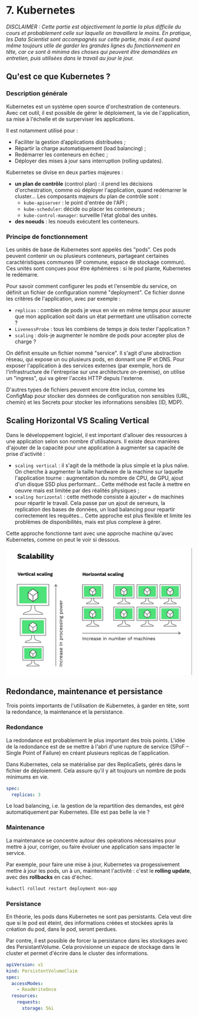 # 7. Kubernetes

*DISCLAIMER : Cette partie est objectivement la partie la plus difficile du cours et probablement celle sur laquelle on travaillera le moins. En pratique, les Data Scientist sont accompagnés sur cette partie, mais il est quand même toujours utile de garder les grandes lignes du fonctionnement en tête, car ce sont à minima des choses qui peuvent être demandées en entretien, puis utilisées dans le travail au jour le jour.*

## Qu'est ce que Kubernetes ?

### Description générale

Kubernetes est un système open source d'orchestration de conteneurs. Avec cet outil, il est possible de gérer le déploiement, la vie de l'application, sa mise à l'échelle et de surperviser les applications. 

Il est notamment utilisé pour :
- Faciliter la gestion d’applications distribuées ;
- Répartir la charge automatiquement (load balancing) ;
- Redémarrer les conteneurs en échec ;
- Déployer des mises à jour sans interruption (rolling updates).

Kubernetes se divise en deux parties majeures : 
- **un plan de contrôle** (control plan) : il prend les décisions d'orchestration, comme où déployer l'application, quand redémarrer le cluster... Les composants majeurs du plan de contrôle sont : 
    - `kube-apiserver` : le point d'entrée de l'API ;
    - `kube-scheduler`: décide ou placer les conteneurs ;
    - `kube-control-manager`: surveille l'état global des unités.
- **des noeuds** : les noeuds exécutent les conteneurs.

### Principe de fonctionnement

Les unités de base de Kubernetes sont appelés des "pods". Ces pods peuvent contenir un ou plusieurs conteneurs, partageant certaines caractéristiques communes (IP commune, espace de stockage commun). Ces unités sont conçues pour être éphémères : si le pod plante, Kubernetes le redémarre.

Pour savoir comment configurer les pods et l'ensemble du service, on définit un fichier de configuration nommé "deployment". Ce fichier donne les critères de l'application, avec par exemple :
- `replicas` : combien de pods je veux en vie en même temps pour assurer que mon application soit dans un état permettant une utilisation correcte ? 
- `LivenessProbe` : tous les combiens de temps je dois tester l'application ? 
- `scaling` : dois-je augmenter le nombre de pods pour accepter plus de charge ? 

On définit ensuite un fichier nommé "service". Il s'agit d'une abstraction réseau, qui expose un ou plusieurs pods, en donnant une IP et DNS. Pour exposer l'application à des services externes (par exemple, hors de l'infrastructure de l'entreprise sur une architecture on-premise), on utilise un "ingress", qui va gérer l'accès HTTP depuis l'externe.

D'autres types de fichiers peuvent encore être inclus, comme les ConfigMap pour stocker des données de configuration non sensibles (URL, chemin) et les Secrets pour stocker les informations sensibles (ID, MDP).

## Scaling Horizontal VS Scaling Vertical

Dans le développement logiciel, il est important d'allouer des ressources à une application selon son nombre d'utilisateurs. Il existe deux manières d'ajouter de la capacité pour une application à augmenter sa capacité de prise d'activité :
- `scaling vertical` : il s'agit de la méthode la plus simple et la plus naïve. On cherche à augmenter la taille hardware de la machine sur laquelle l'application tourne : augmentation du nombre de CPU, de GPU, ajout d'un disque SSD plus performant... Cette méthode est facile à mettre en oeuvre mais est limitée par des réalités physiques ;
- `scaling horizontal` : cette méthode consiste à ajouter + de machines pour répartir le travail. Cela passe par un ajout de serveurs, la replication des bases de données, un load balancing pour repartir correctement les requêtes... Cette approche est plus flexible et limite les problèmes de disponibilités, mais est plus complexe à gérer.

Cette approche fonctionne tant avec une approche machine qu'avec Kubernetes, comme on peut le voir si dessous.

<p align="center">
  <img src="./resources/07_kubernetes/scaling.png" />
</p>

## Redondance, maintenance et persistance

Trois points importants de l'utilisation de Kubernetes, à garder en tête, sont la redondance, la maintenance et la persistance.

### Redondance

La redondance est probablement le plus important des trois points. L'idée de la redondance est de se mettre à l'abri d'une rupture de service (SPoF – Single Point of Failure) en créant plusieurs replicas de l'application.

Dans Kubernetes, cela se matérialise par des ReplicaSets, gérés dans le fichier de déploiement. Cela assure qu'il y ait toujours un nombre de pods minimums en vie.

```yaml
spec:
  replicas: 3
```

Le load balancing, i.e. la gestion de la repartition des demandes, est géré automatiquement par Kubernetes. Elle est pas belle la vie ? 

### Maintenance

La maintenance se concentre autour des opérations nécessaires pour mettre à jour, corriger, ou faire évoluer une application sans impacter le service.

Par exemple, pour faire une mise à jour, Kubernetes va progessivement mettre à jour les pods, un à un, maintenant l'activité : c'est le **rolling update**, avec des **rollbacks** en cas d'échec.

```bash
kubectl rollout restart deployment mon-app
```

### Persistance

En théorie, les pods dans Kubernetes ne sont pas persistants. Cela veut dire que si le pod est éteint, des informations créées et stockées après la création du pod, dans le pod, seront perdues.

Par contre, il est possible de forcer la persistance dans les stockages avec des PersistantVolume. Cela provisionne un espace de stockage dans le cluster et permet d'écrire dans le cluster des informations.


```yaml
apiVersion: v1
kind: PersistentVolumeClaim
spec:
  accessModes:
    - ReadWriteOnce
  resources:
    requests:
      storage: 5Gi
```
